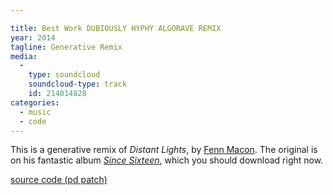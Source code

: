 ```yaml
---

title: Best Work DUBIOUSLY HYPHY ALGORAVE REMIX
year: 2014
tagline: Generative Remix
media:
  -
    type: soundcloud
    soundcloud-type: track
    id: 214014828
categories:
  - music
  - code
---
```

This is a generative remix of *Distant Lights*, by [Fenn Macon](//fenn.in). The original is on his fantastic album [*Since Sixteen*](https://beddays.bandcamp.com/album/since-sixteen), which you should download right now.

[source code (pd patch)](//cl.ly/bujn)

